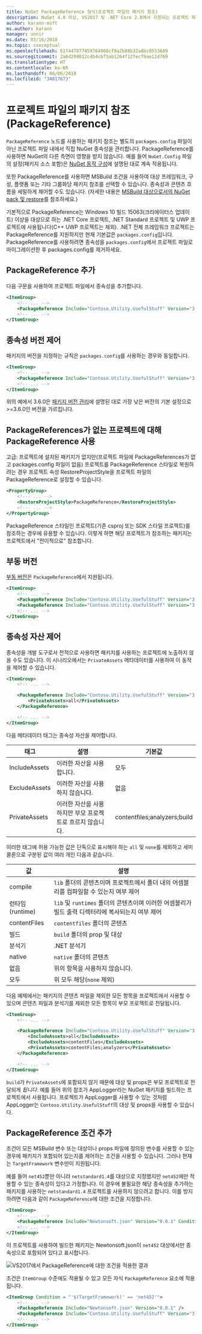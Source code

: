 ```yaml
---
title: NuGet PackageReference 형식(프로젝트 파일의 패키지 참조)
description: NuGet 4.0 이상, VS2017 및 .NET Core 2.0에서 지원되는 프로젝트 파일에 있는 NuGet PackageReference에 대한 세부 정보
author: karann-msft
ms.author: karann
manager: unnir
ms.date: 03/16/2018
ms.topic: conceptual
ms.openlocfilehash: 61f447877459764906cf9a2b88b32a8bc0553689
ms.sourcegitcommit: 2a6d200012cdb4cbf5ab1264f12fecf9ae12d769
ms.translationtype: HT
ms.contentlocale: ko-KR
ms.lasthandoff: 06/06/2018
ms.locfileid: "34817673"
---
```

# <a name="package-references-packagereference-in-project-files"></a>프로젝트 파일의 패키지 참조(PackageReference)

`PackageReference` 노드를 사용하는 패키지 참조는 별도의 `packages.config` 파일이 아닌 프로젝트 파일 내에서 직접 NuGet 종속성을 관리합니다. PackageReference를 사용하면 NuGet의 다른 측면이 영향을 받지 않습니다. 예를 들어 `NuGet.Config` 파일의 설정(패키지 소스 포함)은 [NuGet 동작 구성](configuring-nuget-behavior.md)에 설명된 대로 계속 적용됩니다.

또한 PackageReference를 사용하면 MSBuild 조건을 사용하여 대상 프레임워크, 구성, 플랫폼 또는 기타 그룹화당 패키지 참조를 선택할 수 있습니다. 종속성과 콘텐츠 흐름을 세밀하게 제어할 수도 있습니다. (자세한 내용은 [MSBuild 대상으로서의 NuGet pack 및 restore](../reference/msbuild-targets.md)를 참조하세요.)

기본적으로 PackageReference는 Windows 10 빌드 15063(크리에이터스 업데이트) 이상을 대상으로 하는 .NET Core 프로젝트, .NET Standard 프로젝트 및 UWP 프로젝트에 사용됩니다(C++ UWP 프로젝트는 제외). .NET 전체 프레임워크 프로젝트는 PackageReference를 지원하지만 현재 기본값은 `packages.config`입니다. PackageReference를 사용하려면 종속성을 `packages.config`에서 프로젝트 파일로 마이그레이션한 후 packages.config를 제거하세요.

## <a name="adding-a-packagereference"></a>PackageReference 추가

다음 구문을 사용하여 프로젝트 파일에서 종속성을 추가합니다.

```xml
<ItemGroup>
    <!-- ... -->
    <PackageReference Include="Contoso.Utility.UsefulStuff" Version="3.6.0" />
    <!-- ... -->
</ItemGroup>
```

## <a name="controlling-dependency-version"></a>종속성 버전 제어

패키지의 버전을 지정하는 규칙은 `packages.config`를 사용하는 경우와 동일합니다.

```xml
<ItemGroup>
    <!-- ... -->
    <PackageReference Include="Contoso.Utility.UsefulStuff" Version="3.6.0" />
    <!-- ... -->
</ItemGroup>
```

위의 예에서 3.6.0은 [패키지 버전 관리](../reference/package-versioning.md#version-ranges-and-wildcards)에 설명된 대로 가장 낮은 버전의 기본 설정으로 >=3.6.0인 버전을 가르킵니다.

## <a name="using-packagereference-for-a-project-with-no-packagereferences"></a>PackageReferences가 없는 프로젝트에 대해 PackageReference 사용
고급: 프로젝트에 설치된 패키지가 없지만(프로젝트 파일에 PackageReferences가 없고 packages.config 파일이 없음) 프로젝트를 PackageReference 스타일로 복원하려는 경우 프로젝트 속성 RestoreProjectStyle을 프로젝트 파일의 PackageReference로 설정할 수 있습니다.
```xml
<PropertyGroup>
    <!--- ... -->
    <RestoreProjectStyle>PackageReference</RestoreProjectStyle>
    <!--- ... -->
</PropertyGroup>    
```
PackageReference 스타일인 프로젝트(기존 csproj 또는 SDK 스타일 프로젝트)를 참조하는 경우에 유용할 수 있습니다. 이렇게 하면 해당 프로젝트가 참조하는 패키지는 프로젝트에서 "전이적으로" 참조합니다.

## <a name="floating-versions"></a>부동 버전

[부동 버전](../consume-packages/dependency-resolution.md#floating-versions)은 `PackageReference`에서 지원됩니다.

```xml
<ItemGroup>
    <!-- ... -->
    <PackageReference Include="Contoso.Utility.UsefulStuff" Version="3.6.*" />
    <PackageReference Include="Contoso.Utility.UsefulStuff" Version="3.6.0-beta*" />
    <!-- ... -->
</ItemGroup>
```

## <a name="controlling-dependency-assets"></a>종속성 자산 제어

종속성을 개발 도구로서 전적으로 사용하면 패키지를 사용하는 프로젝트에 노출하지 않을 수도 있습니다. 이 시나리오에서는 `PrivateAssets` 메타데이터를 사용하여 이 동작을 제어할 수 있습니다.

```xml
<ItemGroup>
    <!-- ... -->

    <PackageReference Include="Contoso.Utility.UsefulStuff" Version="3.6.0">
        <PrivateAssets>all</PrivateAssets>
    </PackageReference>

    <!-- ... -->
</ItemGroup>
```

다음 메타데이터 태그는 종속성 자산을 제어합니다.

| 태그 | 설명 | 기본값 |
| --- | --- | --- |
| IncludeAssets | 이러한 자산을 사용합니다. | 모두 |
| ExcludeAssets | 이러한 자산을 사용하지 않습니다. | 없음 |
| PrivateAssets | 이러한 자산을 사용하지만 부모 프로젝트로 흐르지 않습니다. | contentfiles;analyzers;build |

이러한 태그에 허용 가능한 값은 단독으로 표시해야 하는 `all` 및 `none`를 제외하고 세미콜론으로 구분된 값이 여러 개인 다음과 같습니다.

| 값 | 설명 |
| --- | ---
| compile | `lib` 폴더의 콘텐츠이며 프로젝트에서 폴더 내의 어셈블리를 컴파일할 수 있는지 여부 제어 |
| 런타임(runtime) | `lib` 및 `runtimes` 폴더의 콘텐츠이며 이러한 어셈블리가 빌드 출력 디렉터리에 복사되는지 여부 제어 |
| contentFiles | `contentfiles` 폴더의 콘텐츠 |
| 빌드 | `build` 폴더의 prop 및 대상 |
| 분석기 | .NET 분석기 |
| native | `native` 폴더의 콘텐츠 |
| 없음 | 위의 항목을 사용하지 않습니다. |
| 모두 | 위 모두 해당(`none` 제외) |

다음 예제에서는 패키지의 콘텐츠 파일을 제외한 모든 항목을 프로젝트에서 사용할 수 있으며 콘텐츠 파일과 분석기를 제외한 모든 항목이 부모 프로젝트로 전달됩니다.

```xml
<ItemGroup>
    <!-- ... -->

    <PackageReference Include="Contoso.Utility.UsefulStuff" Version="3.6.0">
        <IncludeAssets>all</IncludeAssets>
        <ExcludeAssets>contentFiles</ExcludeAssets>
        <PrivateAssets>contentFiles;analyzers</PrivateAssets>
    </PackageReference>

    <!-- ... -->
</ItemGroup>
```

`build`가 `PrivateAssets`에 포함되지 않기 때문에 대상 및 props은 부모 프로젝트로 전달되게 *됩니다*. 예를 들어 위의 참조가 AppLogger라는 NuGet 패키지를 빌드하는 프로젝트에서 사용됩니다. 프로젝트가 AppLogger를 사용할 수 있는 것처럼 AppLogger는 `Contoso.Utility.UsefulStuff`의 대상 및 props을 사용할 수 있습니다.

## <a name="adding-a-packagereference-condition"></a>PackageReference 조건 추가

조건이 모든 MSBuild 변수 또는 대상이나 props 파일에 정의된 변수를 사용할 수 있는 경우에 패키지가 포함되어 있는지를 제어하는 조건을 사용할 수 있습니다. 그러나 현재는 `TargetFramework` 변수만이 지원됩니다.

예를 들어 `net452`뿐만 아니라 `netstandard1.4`를 대상으로 지정했지만 `net452`에만 적용할 수 있는 종속성이 있다고 가정합니다. 이 경우에 불필요한 해당 종속성을 추가하는 패키지를 사용하는 `netstandard1.4` 프로젝트를 사용하지 않으려고 합니다. 이를 방지하려면 다음과 같이 `PackageReference`에 대한 조건을 지정합니다.

```xml
<ItemGroup>
    <!-- ... -->
    <PackageReference Include="Newtonsoft.json" Version="9.0.1" Condition="'$(TargetFramework)' == 'net452'" />
    <!-- ... -->
</ItemGroup>
```

이 프로젝트를 사용하여 빌드한 패키지는 Newtonsoft.json이 `net452` 대상에서만 종속성으로 포함되어 있다고 표시합니다.

![VS2017에서 PackageReference에 대한 조건을 적용한 결과](media/PackageReference-Condition.png)

조건은 `ItemGroup` 수준에도 적용될 수 있고 모든 자식 `PackageReference` 요소에 적용됩니다.

```xml
<ItemGroup Condition = "'$(TargetFramework)' == 'net452'">
    <!-- ... -->
    <PackageReference Include="Newtonsoft.json" Version="9.0.1" />
    <PackageReference Include="Contoso.Utility.UsefulStuff" Version="3.6.0" />
    <!-- ... -->
</ItemGroup>
```
